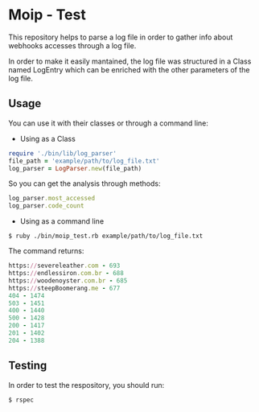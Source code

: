 # Moip - Test

This repository helps to parse a log file in order to gather info about webhooks accesses through a log file.

In order to make it easily mantained, the log file was structured in a Class named LogEntry which can be enriched with
the other parameters of the log file.

## Usage

You can use it with their classes or through a command line:

* Using as a Class

```ruby
require './bin/lib/log_parser'
file_path = 'example/path/to/log_file.txt'
log_parser = LogParser.new(file_path)
```
So you can get the analysis through methods:

```ruby
log_parser.most_accessed
log_parser.code_count
```

* Using as a command line
```
$ ruby ./bin/moip_test.rb example/path/to/log_file.txt
```

The command returns:

```ruby
https://severeleather.com - 693
https://endlessiron.com.br - 688
https://woodenoyster.com.br - 685
https://steepBoomerang.me - 677
404 - 1474
503 - 1451
400 - 1440
500 - 1428
200 - 1417
201 - 1402
204 - 1388
```

## Testing
In order to test the respository, you should run:
```
$ rspec
```